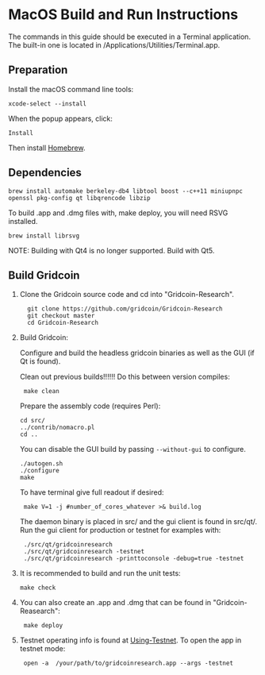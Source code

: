 MacOS Build and Run Instructions
================================
The commands in this guide should be executed in a Terminal application.
The built-in one is located in /Applications/Utilities/Terminal.app.

Preparation
-----------
Install the macOS command line tools:

    xcode-select --install

When the popup appears, click:

    Install

Then install [Homebrew](https://brew.sh).

Dependencies
------------

    brew install automake berkeley-db4 libtool boost --c++11 miniupnpc openssl pkg-config qt libqrencode libzip

To build .app and .dmg files with, make deploy, you will need RSVG installed.

    brew install librsvg

NOTE: Building with Qt4 is no longer supported. Build with Qt5.

Build Gridcoin
--------------

1. Clone the Gridcoin source code and cd into "Gridcoin-Research".

    	 git clone https://github.com/gridcoin/Gridcoin-Research
         git checkout master
    	 cd Gridcoin-Research

2.  Build Gridcoin:

    Configure and build the headless gridcoin binaries as well as the GUI (if Qt is found).

    Clean out previous builds!!!!!! Do this between version compiles:

    	 make clean

    Prepare the assembly code (requires Perl):

        cd src/
        ../contrib/nomacro.pl
        cd ..

    You can disable the GUI build by passing `--without-gui` to configure.

        ./autogen.sh
        ./configure
        make

    To have terminal give full readout if desired:

    	 make V=1 -j #number_of_cores_whatever >& build.log

    The daemon binary is placed in src/ and the gui client is found in src/qt/.
    Run the gui client for production or testnet for examples with:

    	 ./src/qt/gridcoinresearch
         ./src/qt/gridcoinresearch -testnet
         ./src/qt/gridcoinresearch -printtoconsole -debug=true -testnet

3.  It is recommended to build and run the unit tests:

        make check

4. You can also create an .app and .dmg that can be found in "Gridcoin-Reasearch":

        make deploy

5. Testnet operating info is found at [Using-Testnet](http://wiki.gridcoin.us/OS_X_Guide#Using_Testnet).
   To open the app in testnet mode:

        open -a  /your/path/to/gridcoinresearch.app --args -testnet
